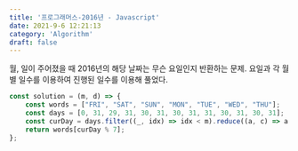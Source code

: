 ```yaml
---
title: '프로그래머스-2016년 - Javascript'
date: 2021-9-6 12:21:13
category: 'Algorithm'
draft: false
---
```

월, 일이 주어졌을 때 2016년의 해당 날짜는 무슨 요일인지 반환하는 문제. 요일과 각 월별 일수를 이용하여 진행된 일수를 이용해 풀었다.
```javascript
const solution = (m, d) => {
    const words = ["FRI", "SAT", "SUN", "MON", "TUE", "WED", "THU"];
    const days = [0, 31, 29, 31, 30, 31, 30, 31, 31, 30, 31, 30, 31];
    const curDay = days.filter((_, idx) => idx < m).reduce((a, c) => a + c) + d - 1;
    return words[curDay % 7];
};

```